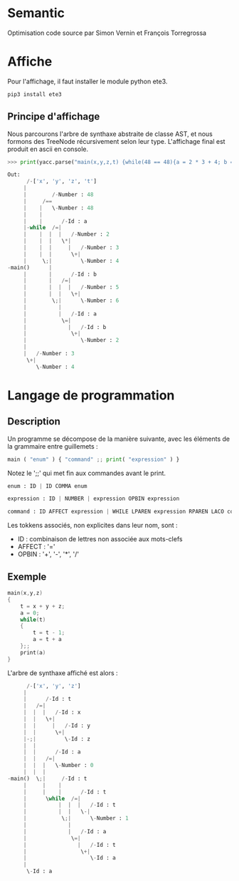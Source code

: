 # Semantic
Optimisation code source par Simon Vernin et François Torregrossa

# Affiche
Pour l'affichage, il faut installer le module python ete3.
```bash
pip3 install ete3
```

## Principe d'affichage
Nous parcourons l'arbre de synthaxe abstraite de classe AST, et nous formons des TreeNode récursivement selon leur type. L'affichage final est produit en ascii en console.
```python
>>> print(yacc.parse("main(x,y,z,t) {while(48 == 48){a = 2 * 3 + 4; b = 5 + 6; a = b + 2};; print(3+4)}"))

Out:
      /-['x', 'y', 'z', 't']
     |
     |        /-Number : 48
     |     /==
     |    |   \-Number : 48
     |    |
     |    |      /-Id : a
     |-while  /=|
     |    |  |  |   /-Number : 2
     |    |  |   \*|
     |    |  |     |   /-Number : 3
     |    |  |      \+|
     |     \;|         \-Number : 4
-main()      |
     |       |      /-Id : b
     |       |   /=|
     |       |  |  |   /-Number : 5
     |       |  |   \+|
     |        \;|      \-Number : 6
     |          |
     |          |   /-Id : a
     |           \=|
     |             |   /-Id : b
     |              \+|
     |                 \-Number : 2
     |
     |   /-Number : 3
      \+|
         \-Number : 4
```

# Langage de programmation
## Description
Un programme se décompose de la manière suivante, avec les éléments de la grammaire entre guillemets :
```python
main ( "enum" ) { "command" ;; print( "expression" ) }
```
Notez le ';;' qui met fin aux commandes avant le print.
```python
enum : ID | ID COMMA enum
```

```python
expression : ID | NUMBER | expression OPBIN expression
```

```python
command : ID AFFECT expression | WHILE LPAREN expression RPAREN LACO commande RACO | command END command
```

Les tokkens associés, non explicites dans leur nom, sont :
- ID : combinaison de lettres non associée aux mots-clefs
- AFFECT : '='
- OPBIN : '+', '-', '*', '/'

## Exemple

```C++
main(x,y,z) 
{
	t = x + y + z;
    a = 0;
    while(t)
    {
    	t = t - 1;
        a = t + a
    };;
    print(a)
}
```
L'arbre de synthaxe affiché est alors :
```python
      /-['x', 'y', 'z']
     |
     |      /-Id : t
     |   /=|
     |  |  |   /-Id : x
     |  |   \+|
     |  |     |   /-Id : y
     |  |      \+|
     |-;|         \-Id : z
     |  |
     |  |      /-Id : a
     |  |   /=|
     |  |  |   \-Number : 0
     |  |  |
-main()  \;|     /-Id : t
     |     |    |
     |     |    |      /-Id : t
     |      \while  /=|
     |          |  |  |   /-Id : t
     |          |  |   \-|
     |           \;|      \-Number : 1
     |             |
     |             |   /-Id : a
     |              \=|
     |                |   /-Id : t
     |                 \+|
     |                    \-Id : a
     |
      \-Id : a
```




